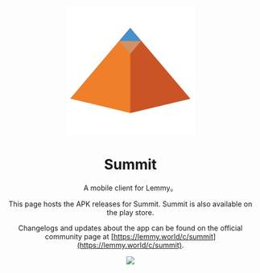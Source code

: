 <div align="center">

![](https://raw.githubusercontent.com/idunnololz/summit-for-lemmy/main/assets/ic_logo.svg)

# Summit
A mobile client for Lemmy。

This page hosts the APK releases for Summit. Summit is also available on the play store.

Changelogs and updates about the app can be found on the official community page at [https://lemmy.world/c/summit](https://lemmy.world/c/summit).

[<img src="https://cdn.rawgit.com/steverichey/google-play-badge-svg/master/img/en_get.svg" height="80">](https://play.google.com/store/apps/details?id=com.idunnololz.summit)


